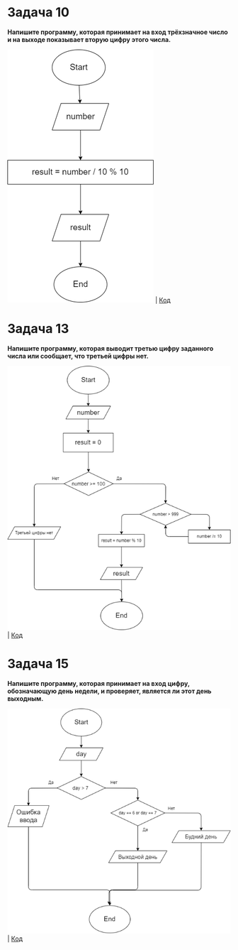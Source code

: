 
# Задача 10
**Напишите программу, которая принимает на вход трёхзначное число и на выходе показывает вторую цифру этого числа.**

![Блок-схема](HW005/diagram.drawio.png) | [Код](HW005/Program.cs)

# Задача 13
**Напишите программу, которая выводит третью цифру заданного числа или сообщает, что третьей цифры нет.**

![Блок-схема](HW006/diagram.drawio.png) | [Код](HW006/Program.cs)

# Задача 15
**Напишите программу, которая принимает на вход цифру, обозначающую день недели, и проверяет, является ли этот день выходным.**

![Блок-схема](HW007/diagram.drawio.png) | [Код](HW007/Program.cs)